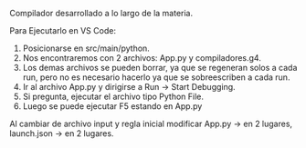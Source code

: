 Compilador desarrollado a lo largo de la materia.

Para Ejecutarlo en VS Code:
1) Posicionarse en src/main/python.
2) Nos encontraremos con 2 archivos: App.py y compiladores.g4.
3) Los demas archivos se pueden borrar, ya que se regeneran solos a cada run, pero no es necesario hacerlo ya que se sobreescriben a cada run.
4) Ir al archivo App.py y dirigirse a Run -> Start Debugging.
5) Si pregunta, ejecutar el archivo tipo Python File.
6) Luego se puede ejecutar F5 estando en App.py

Al cambiar de archivo input y regla inicial modificar
App.py -> en 2 lugares,
launch.json -> en 2 lugares.
